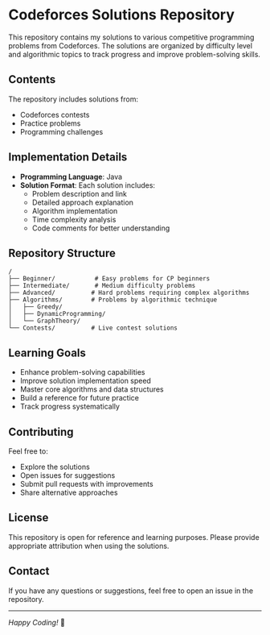 # Codeforces Solutions Repository

This repository contains my solutions to various competitive programming problems from Codeforces. The solutions are organized by difficulty level and algorithmic topics to track progress and improve problem-solving skills.

## Contents

The repository includes solutions from:
- Codeforces contests
- Practice problems
- Programming challenges

## Implementation Details

- **Programming Language**: Java
- **Solution Format**: Each solution includes:
  - Problem description and link
  - Detailed approach explanation
  - Algorithm implementation
  - Time complexity analysis
  - Code comments for better understanding

## Repository Structure

```
/
├── Beginner/           # Easy problems for CP beginners
├── Intermediate/       # Medium difficulty problems
├── Advanced/          # Hard problems requiring complex algorithms
├── Algorithms/        # Problems by algorithmic technique
│   ├── Greedy/
│   ├── DynamicProgramming/
│   └── GraphTheory/
└── Contests/          # Live contest solutions
```

## Learning Goals

- Enhance problem-solving capabilities
- Improve solution implementation speed
- Master core algorithms and data structures
- Build a reference for future practice
- Track progress systematically

## Contributing

Feel free to:
- Explore the solutions
- Open issues for suggestions
- Submit pull requests with improvements
- Share alternative approaches

## License

This repository is open for reference and learning purposes. Please provide appropriate attribution when using the solutions.

## Contact

If you have any questions or suggestions, feel free to open an issue in the repository.

---
*Happy Coding!* 🚀
